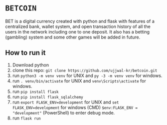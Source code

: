 # <code>BETCOIN</code>

BET is a digital currency created with python and flask with features of a centralized  bank, wallet system, and open transaction history of all the users in the network including one to one deposit. It also has a betting (gambling) system and some other games will be added in future.

## How to run it

1. Download python
2. clone this repo: `git clone https://github.com/ujjwal-kr/betcoin.git`
3. run `python3 -m venv venv` for UNIX and `py -3 -m venv venv` for windows.
4. run `. venv/bin/activate` for UNIX and `venv\Scripts\activate` for windows.
5. run `pip install flask`
6. run `pip install flask_sqlalchemy`
7. run `export FLASK_ENV=development` for UNIX and `set FLASK_ENV=development` for windows (CMD) `$env:FLASK_ENV = "development"` (PowerShell) to enter debug mode.
8. run `flask run`
